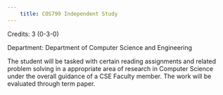 ```yaml
---
    title: COS799 Independent Study
---
```

Credits: 3 (0-3-0)

Department: Department of Computer Science and Engineering

The student will be tasked with certain reading assignments and related problem solving in a appropriate area of research in Computer Science under the overall guidance of a CSE Faculty member. The work will be evaluated through term paper.